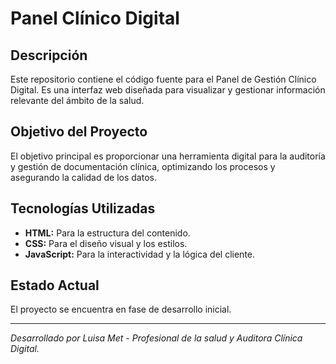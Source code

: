 # Panel Clínico Digital

## Descripción
Este repositorio contiene el código fuente para el Panel de Gestión Clínico Digital. Es una interfaz web diseñada para visualizar y gestionar información relevante del ámbito de la salud.

## Objetivo del Proyecto
El objetivo principal es proporcionar una herramienta digital para la auditoría y gestión de documentación clínica, optimizando los procesos y asegurando la calidad de los datos.

## Tecnologías Utilizadas
* **HTML:** Para la estructura del contenido.
* **CSS:** Para el diseño visual y los estilos.
* **JavaScript:** Para la interactividad y la lógica del cliente.

## Estado Actual
El proyecto se encuentra en fase de desarrollo inicial.

---
*Desarrollado por Luisa Met - Profesional de la salud y Auditora Clínica Digital.*
